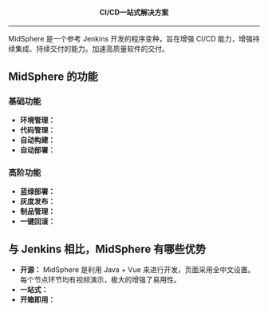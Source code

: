 <h4 style="text-align: center;">CI/CD一站式解决方案</h2>


----

MidSphere 是一个参考 Jenkins 开发的程序变种，旨在增强 CI/CD 能力，增强持续集成、持续交付的能力。加速高质量软件的交付。


## MidSphere 的功能
### 基础功能

- **环境管理：**
- **代码管理：**
- **自动构建：**
- **自动部署：**

### 高阶功能
- **蓝绿部署：**
- **灰度发布：**
- **制品管理：**
- **一键回滚：**

## 与 Jenkins 相比，MidSphere 有哪些优势
- **开源：** MidSphere 是利用 Java + Vue 来进行开发，页面采用全中文设置。每个节点环节均有视频演示，极大的增强了易用性。
- **一站式：** 
- **开箱即用：**